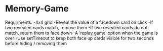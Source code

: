 # Memory-Game
Requirments: 
-4x4 grid
-Reveal the value of a facedown card on click
-If two revealed cards match, remove them
-If two revealed cards do not match, return them to face down
-A ‘replay game’ option when the game is over
-Use setTimeout to keep both face up cards visible for two seconds before hiding / removing them
